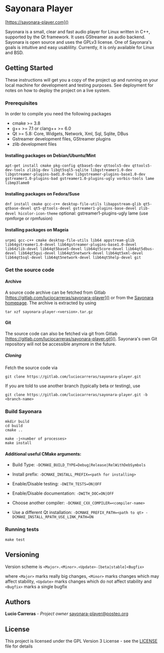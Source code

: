 # Sayonara Player
[https://sayonara-player.com]()

Sayonara is a small, clear and fast audio player for Linux written in C++, supported by the Qt framework. It uses GStreamer as audio backend. Sayonara is open source and uses the GPLv3 license. One of Sayonara's goals is intuitive and easy usablility. Currently, it is only available for Linux and BSD. 

## Getting Started

These instructions will get you a copy of the project up and running on your local machine for development and testing purposes. See deployment for notes on how to deploy the project on a live system.

### Prerequisites

In order to compile you need the following packages
 * cmake >= 3.8
 * g++ >= 7.1 or clang++ >= 6.0
 * Qt >= 5.8: Core, Widgets, Network, Xml, Sql, Sqlite, DBus
 * Gstreamer development files, GStreamer plugins
 * zlib development files

#### Installing packages on Debian/Ubuntu/Mint
`apt-get install cmake pkg-config qtbase5-dev qttools5-dev qttools5-dev-tools zlib1g-dev libqt5sql5-sqlite libgstreamer1.0-dev libgstreamer-plugins-bad1.0-dev libgstreamer-plugins-base1.0-dev gstreamer1.0-plugins-bad gstreamer1.0-plugins-ugly vorbis-tools lame libmp3lame0`

#### Installing packages on Fedora/Suse

`dnf install cmake gcc-c++ desktop-file-utils libappstream-glib qt5-qtbase-devel qt5-qttools-devel gstreamer1-plugins-base-devel zlib-devel hicolor-icon-theme`
optional: gstreamer1-plugins-ugly lame (use rpmforge or rpmfusion)

#### Installing packages on Mageia
`urpmi gcc-c++ cmake desktop-file-utils lib64 appstream-glib lib64gstreamer1.0-devel lib64gstreamer-plugins-base1.0-devel lib64zlib-devel lib64qt5base5-devel lib64qt5core-devel lib64qt5dbus-devel lib64qt5gui-devel lib64qt5network-devel lib64qt5xml-devel lib64qt5sql-devel lib64qt5network-devel lib64qt5help-devel git`

### Get the source code

#### Archive
A source code archive can be fetched from Gitlab [https://gitlab.com/luciocarreras/sayonara-player]() or from the [Sayonara homepage](https://sayonara-player.com/downloads.php). The archive is extracted by using

`tar xzf sayonara-player-<version>.tar.gz`

#### Git
The source code can also be fetched via git from Gitlab [https://gitlab.com/luciocarreras/sayonara-player.git](). Sayonara's own Git repository will not be accessible anymore in the future.

##### Cloning
Fetch the source code via

`git clone https://gitlab.com/luciocarreras/sayonara-player.git`

If you are told to use another branch (typically beta or testing), use

`git clone https://gitlab.com/luciocarreras/sayonara-player.git -b <branch-name>`


### Build Sayonara
```
mkdir build
cd build
cmake ..

make -j<number of processes>
make install
```

#### Additional useful CMake arguments:
 * Build Type: `-DCMAKE_BUILD_TYPE=Debug|Release|RelWithDebSymbols`
 * Install prefix: `-DCMAKE_INSTALL_PREFIX=<path for installing>`
 * Enable/Disable testing: `-DWITH_TESTS=ON|OFF`
 * Enable/Disable documentation: `-DWITH_DOC=ON|OFF`

 * Choose another compiler: `-DCMAKE_CXX_COMPILER=<compiler-name>`
 * Use a different Qt installation: `-DCMAKE_PREFIX_PATH=<path to qt> -DCMAKE_INSTALL_RPATH_USE_LINK_PATH=ON`

### Running tests
`make test`

## Versioning
Version scheme is `<Major>.<Minor>.<Update>-[beta|stable]<Bugfix>`

where `<Major>` marks really big changes, `<Minor>` marks changes which may affect stability, `<Update>` marks changes which do not affect stability and `<Bugfix>` marks a single bugfix

## Authors
**Lucio Carreras** - *Project owner* sayonara-player@posteo.org

## License
This project is licensed under the GPL Version 3 License - see the [LICENSE](LICENSE) file for details
